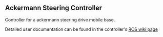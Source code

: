 ## Ackermann Steering Controller ##

Controller for a ackermann steering drive mobile base. 

Detailed user documentation can be found in the controller's [ROS wiki page](http://wiki.ros.org/ackermann_steering_controller)
